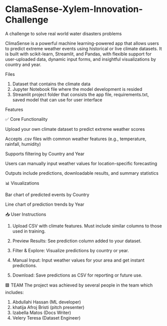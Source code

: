 # ClamaSense-Xylem-Innovation-Challenge
A challenge to solve real world water disasters problems 

ClimaSense is a powerful machine learning-powered app that allows users to predict extreme weather events using historical or live climate datasets. It is built with scikit-learn, Streamlit, and Pandas, with flexible support for user-uploaded data, dynamic input forms, and insightful visualizations by country and year.

Files

1. Dataset that contains the climate data
2. Jupyter Notebook file where the model development is resided 
3. Streamlit project folder that consists the app file, requirements.txt, saved model that can use for user interface

Features

✅ Core Functionality

Upload your own climate dataset to predict extreme weather scores

Accepts .csv files with common weather features (e.g., temperature, rainfall, humidity)

Supports filtering by Country and Year

Users can manually input weather values for location-specific forecasting

Outputs include predictions, downloadable results, and summary statistics


📊 Visualizations

Bar chart of predicted events by Country

Line chart of prediction trends by Year


📥 User Instructions

1. Upload CSV with climate features. Must include similar columns to those used in training.


2. Preview Results: See prediction column added to your dataset.


3. Filter & Explore: Visualize predictions by country or year.


4. Manual Input: Input weather values for your area and get instant predictions.


5. Download: Save predictions as CSV for reporting or future use.

🟩 TEAM
The project was achieved by several people in the team which includes:
1. Abdullahi Hassan (ML developer)
2. khatija Afroj Bristi (pitch presenter)
3. Izabella Matos (Docs Writer)
4. Velery Teresa (Dataset Engineer)
